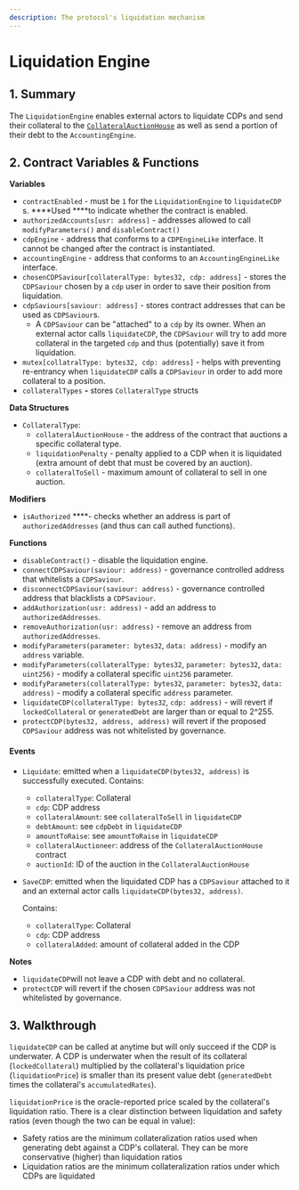 ```yaml
---
description: The protocol's liquidation mechanism
---
```


# Liquidation Engine

## 1. Summary <a id="1-introduction-summary"></a>

The `LiquidationEngine` enables external actors to liquidate CDPs and send their collateral to the [`CollateralAuctionHouse`](https://reflexer-labs.gitbook.io/geb/system-contracts/untitled/untitled-2) as well as send a portion of their debt to the `AccountingEngine`.

## 2. Contract Variables & Functions <a id="2-contract-details"></a>

**Variables**

* `contractEnabled` - must be `1` for the `LiquidationEngine` to `liquidateCDP` s. ****Used ****to indicate whether the contract is enabled.
* `authorizedAccounts[usr: address]` - addresses allowed to call `modifyParameters()` and `disableContract()`
* `cdpEngine` - address that conforms to a `CDPEngineLike` interface. It cannot be changed after the contract is instantiated.
* `accountingEngine` - address that conforms to an `AccountingEngineLike` interface.
* `chosenCDPSaviour[collateralType: bytes32, cdp: address]` - stores the `CDPSaviour` chosen by a `cdp` user in order to save their position from liquidation.
* `cdpSaviours[saviour: address]` - stores contract addresses that can be used as `CDPSaviour`s.
  * A `CDPSaviour` can be "attached" to a `cdp` by its owner. When an external actor calls `liquidateCDP`, the `CDPSaviour` will try to add more collateral in the targeted `cdp` and thus \(potentially\) save it from liquidation.
* `mutex[collatralType: bytes32, cdp: address]` - helps with preventing re-entrancy when `liquidateCDP` calls a `CDPSaviour` in order to add more collateral to a position.
* `collateralTypes` **-** stores `CollateralType` structs

**Data Structures**

* `CollateralType`:
  * `collateralAuctionHouse` - the address of the contract that auctions a specific collateral type.
  * `liquidationPenalty` - penalty applied to a CDP when it is liquidated \(extra amount of debt that must be covered by an auction\).
  * `collateralToSell` - maximum amount of collateral to sell in one auction.

**Modifiers**

* `isAuthorized` ****- checks whether an address is part of `authorizedAddresses` \(and thus can call authed functions\).

**Functions**

* `disableContract()` - disable the liquidation engine.
* `connectCDPSaviour(saviour: address)` - governance controlled address that whitelists a `CDPSaviour`.
* `disconnectCDPSaviour(saviour: address)` - governance controlled address that blacklists a `CDPSaviour`.
* `addAuthorization(usr: address)` - add an address to `authorizedAddresses`.
* `removeAuthorization(usr: address)` - remove an address from `authorizedAddresses`.
* `modifyParameters(parameter: bytes32`, `data: address)` - modify an `address` variable.
* `modifyParameters(collateralType: bytes32`, `parameter: bytes32`, `data: uint256)` - modify a collateral specific `uint256` parameter.
* `modifyParameters(collateralType: bytes32`, `parameter: bytes32`, `data: address)` - modify a collateral specific `address` parameter.
* `liquidateCDP(collateralType: bytes32`, `cdp: address)` - will revert if `lockedCollateral` or `generatedDebt` are larger than or equal to 2^255.
* `protectCDP(bytes32, address, address)` will revert if the proposed `CDPSaviour` address was not whitelisted by governance.

#### **Events** <a id="events"></a>

* `Liquidate`: emitted when a `liquidateCDP(bytes32, address)` is successfully executed. Contains:

  * `collateralType`: Collateral
  * `cdp`: CDP address
  * `collateralAmount`: see `collateralToSell` in `liquidateCDP`
  * `debtAmount`: see `cdpDebt` in `liquidateCDP`
  * `amountToRaise`: see `amountToRaise` in `liquidateCDP`
  * `collateralAuctioneer`: address of the `CollateralAuctionHouse` contract
  * `auctionId`: ID of the auction in the `CollateralAuctionHouse` 

* `SaveCDP`: emitted when the liquidated CDP has a `CDPSaviour` attached to it and an external actor calls `liquidateCDP(bytes32, address)`.

  Contains:

  * `collateralType`: Collateral
  * `cdp`: CDP address
  * `collateralAdded`: amount of collateral added in the CDP

**Notes**

* `liquidateCDP`will not leave a CDP with debt and no collateral.
* `protectCDP` will revert if the chosen `CDPSaviour` address was not whitelisted by governance.

## 3. Walkthrough

`liquidateCDP` can be called at anytime but will only succeed if the CDP is underwater. A CDP is underwater when the result of its collateral \(`lockedCollateral`\) multiplied by the collateral's liquidation price \(`liquidationPrice`\) is smaller than its present value debt \(`generatedDebt` times the collateral's `accumulatedRates`\). 

`liquidationPrice` is the oracle-reported price scaled by the collateral's liquidation ratio. There is a clear distinction between liquidation and safety ratios \(even though the two can be equal in value\):

* Safety ratios are the minimum collateralization ratios used when generating debt against a CDP's collateral. They can be more conservative \(higher\) than liquidation ratios
* Liquidation ratios are the minimum collateralization ratios under which CDPs are liquidated

